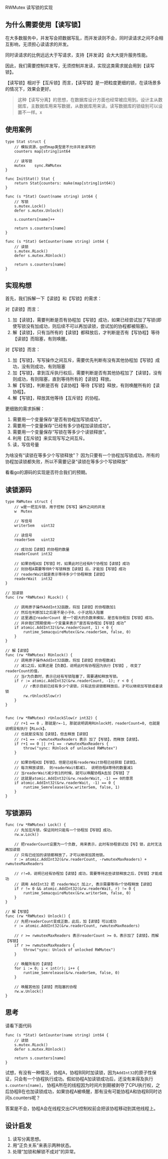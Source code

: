 RWMutex 读写锁的实现

## 为什么需要使用【读写锁】

在大多数服务中，并发写会把数据写乱，而并发读则不会，同时读请求之间不会相互影响，无须担心读请求的并发。

同时读请求的比例远远大于写请求，支持【并发读】会大大提升服务性能。

因此，我们需要控制并发写，无须控制并发读，实现这类需求就会用到【读写锁】。

【读写锁】相对于【互斥锁】而言，【读写锁】是一把粒度更细的锁，在读场景多的情况下，效果会更好。

> 这种【读写分离】的思想，在数据库设计方面也经常被应用到。设计主从数据库，主数据库用来写数据，从数据库用来读。读写数据库的锁级别可以设置不一样。x

## 使用案例
```
type Stat struct {
    // 模拟资源，go的map类型是不允许并发读写的
	counters map[string]int64

	// 读写锁
	mutex    sync.RWMutex
}

func InitStat() Stat {
	return Stat{counters: make(map[string]int64)}
}

func (s *Stat) Count(name string) int64 {
	// 写锁
	s.mutex.Lock()
	defer s.mutex.Unlock()

	s.counters[name]++

	return s.counters[name]
}

func (s *Stat) GetCounter(name string) int64 {
	// 读锁
	s.mutex.RLock()
	defer s.mutex.RUnlock()

	return s.counters[name]
}
```

## 实现构想

首先，我们拆解一下【读锁】和【写锁】的需求：

对【读锁】而言：

1. 加【读锁】，需要判断是否有协程加【写锁】成功，如果已经尝试加了写锁(即使写锁没有加成功，则后续不可以再加读锁，尝试加的协程都被阻塞)。
2. 解【读锁】，只有当所有的【读锁】都释放后，才判断是否有【写协程】等待【读锁】而阻塞，有则唤醒。

对【写锁】而言：
1. 加【写锁】，写写操作之间互斥，需要优先判断有没有其他协程加【写锁】成功，没有则成功，有则阻塞
2. 加【写锁】，拿到互斥执行权后，需要判断是否有其他协程加了【读锁】，没有则成功，有则阻塞，直到等待所有的【读锁】释放。
3. 解【写锁】，判断是否有【读协程】等待【写锁】释放，有则唤醒所有的【读协程】。
4. 解【写锁】，释放其他等待【互斥锁】的协程。

更细致的需求拆解：
1. 需要用一个变量保存“是否有协程加写锁成功”。
2. 需要用一个变量保存“已经有多少协程加读锁成功”。
3. 需要用一个变量保存“写锁在等多少个读锁释放”。
4. 利用【互斥锁】来实现写写之间互斥。
5. 读，写信号量

为啥没有“读锁在等多少个写锁释放”？
因为只要有一个协程加写锁成功，所有的协程加读锁都失败，所以不需要记录“读锁在等多少个写锁释放”

看看go的源码的实现是否符合我们的预期。

## 读锁源码

```
type RWMutex struct {
    // w是一把互斥锁，用于控制【写写】操作之间的并发
	w  Mutex

	// 写信号
	writerSem   uint32

    // 读信号
    readerSem   uint32

    // 成功加【读锁】的协程的数量
	readerCount int32

	// 如果协程A加【写锁】时，如果此时已经有R个协程加【读锁】成功
    // 则协程A需要等待R个写锁释放【读锁】后，才能加【写锁】成功
    // readerWait就是表示等待多少个协程释放【读锁】
	readerWait  int32
}

// 加读锁
func (rw *RWMutex) RLock() {

    // 调用原子操作AddInt32函数，将加【读锁】的协程数加1
    // 然后在判断加1之后是不是小于0，小于这陷入阻塞
    // 这里通过readerCount 是一个超大的负数来模拟，是否有协程加【写锁】成功。
    // 并非我们预期使用一个变量来表示“是否有协程加【写锁】成功”
	if atomic.AddInt32(&rw.readerCount, 1) < 0 {
		runtime_SemacquireMutex(&rw.readerSem, false, 0)
	}
}

// 解【读锁】
func (rw *RWMutex) RUnlock() {
    // 调用原子操作AddInt32函数，将加【读锁】的协程数减1
    // 减1之后，如果还是【负数】，说明此时有协程因为执行【写锁】, 改变了readerCount的值，
    // 当r为负数时，表示已经有写锁阻塞了，需要通知释放写锁。
	if r := atomic.AddInt32(&rw.readerCount, -1); r < 0 {
        // r表示目前已经有多少个读锁，只有这些读锁都释放后，才可以继续加写锁或者读锁
		rw.rUnlockSlow(r)
	}
}


func (rw *RWMutex) rUnlockSlow(r int32) {
    // r+1 == 0 ，那就是r=-1, 那就说明调用RUnlock时，readerCount=0, 也就是说明没有执行【RLock】。
    // 也就是没有加【读锁】，但去释放【读锁】
    // r+1 == -rwmutexMaxReaders 表示 加了【写锁】，而释放【读锁】。
	if r+1 == 0 || r+1 == -rwmutexMaxReaders {
		throw("sync: RUnlock of unlocked RWMutex")
	}

    // 如果协程A加【写锁】，但是已经有readerWait协程已经获取【读锁】。
    // 每次释放读锁， 则readerWait都减1， 说明协程A等待的数量减1
    // 当readerWait减少到1的时候，就可以唤醒协程A去加【写锁】了
    // 这就是atomic.AddInt32(&rw.readerWait, -1) == 0的意思
	if atomic.AddInt32(&rw.readerWait, -1) == 0 {
		runtime_Semrelease(&rw.writerSem, false, 1)
	}
}

```

## 写锁源码
```
func (rw *RWMutex) Lock() {
    // 先加互斥锁，保证同时只能有一个协程加【写锁】成功。
	rw.w.Lock()

    // 把readerCount设置为一个负数, 用来表示，此时有协程尝试加【写】锁，此时无法再加读锁
    // 只有已经加的读锁都释放了，才可以继续加其他锁。
	r := atomic.AddInt32(&rw.readerCount, -rwmutexMaxReaders) + rwmutexMaxReaders

	// r!=0，说明已经有协程加【读锁】成功，需要等待这些读锁释放之后，【写锁】才能成功
    // 调用 AddInt32 把 readerWait 加上r, 表示需要等待r个协程释放【读锁】
	if r != 0 && atomic.AddInt32(&rw.readerWait, r) != 0 {
		runtime_SemacquireMutex(&rw.writerSem, false, 0)
	}
}

// 解【写锁】
func (rw *RWMutex) Unlock() {
    // 先把readerCount变成正数，此后，加【读锁】可以成功
	r := atomic.AddInt32(&rw.readerCount, rwmutexMaxReaders)

    // r >= rwmutexMaxReaders 表示readerCount >= 0，表示加了【读锁】，而解【写锁】
	if r >= rwmutexMaxReaders {
		throw("sync: Unlock of unlocked RWMutex")
	}

	// 唤醒所有的【读锁】
	for i := 0; i < int(r); i++ {
		runtime_Semrelease(&rw.readerSem, false, 0)
	}

	// 唤醒其他加【读锁】而阻塞的协程
	rw.w.Unlock()
}
```

## 思考

请看下面代码
```
func (s *Stat) GetCounter(name string) int64 {
	// 读锁
	s.mutex.RLock()
	defer s.mutex.RUnlock()

	return s.counters[name]
}
```
试想，有没有一种情况，协程A，协程B同时加读锁，因为`AddInt32`的原子性保证，只会有一个协程执行成功。假如协程A加读锁成功后，还没有来得及执行`s.counters[name]`， 协程A所在的线程因为时间片到期被剥夺了CPU执行权，之后协程B在也加读锁成功，如果协程A被唤醒，那有没有可能协程A和协程B同时访问s.counters呢？

答案是不会，协程A会在线程交出CPU控制权前会把该协程移动到其他线程上。

## 设计启发
1. 读写分离思想。
2. 用“正负关系”来表示两种状态。
3. 处理“加锁和解锁不成对”的异常。
